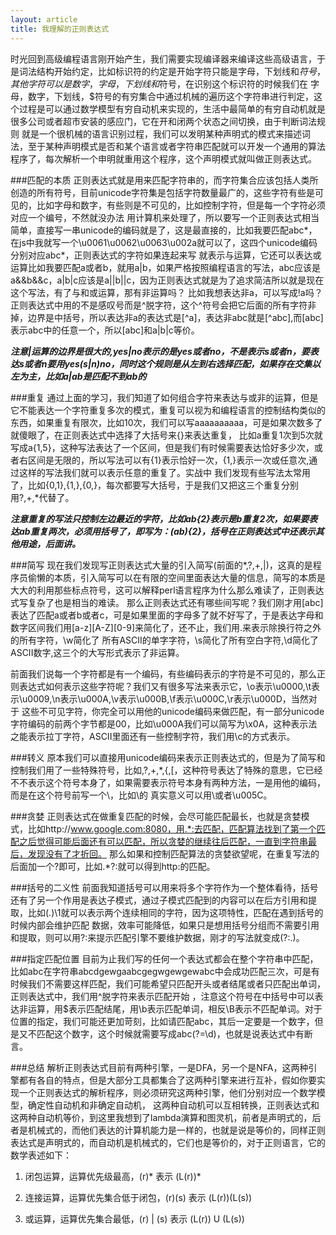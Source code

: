 ```yaml
---
layout: article
title: 我理解的正则表达式
---
```


时光回到高级编程语言刚开始产生，我们需要实现编译器来编译这些高级语言，于是词法结构开始约定，比如标识符的约定是开始字符只能是字母，下划线和$符号，其他字符可以是数字，字母，下划线和$符号，在识别这个标识符的时候我们在
字母，数字，下划线，$符号的有穷集合中通过机械的遍历这个字符串进行判定，这个过程是可以通过数学模型有穷自动机来实现的，生活中最简单的有穷自动机就是很多公司或者超市安装的感应门，它在开和闭两个状态之间切换，由于判断词法规则
就是一个很机械的语言识别过程，我们可以发明某种声明式的模式来描述词法，至于某种声明模式是否和某个语言或者字符串匹配就可以开发一个通用的算法程序了，每次解析一个申明就重用这个程序，这个声明模式就叫做正则表达式。

###匹配的本质
正则表达式就是用来匹配字符串的，而字符集合应该包括人类所创造的所有符号，目前unicode字符集是包括字符数量最广的，这些字符有些是可见的，比如字母和数字，有些则是不可见的，比如控制字符，但是每一个字符必须对应一个编号，不然就没办法
用计算机来处理了，所以要写一个正则表达式相当简单，直接写一串unicode的编码就是了，这是最直接的，比如我要匹配abc*，在js中我就写一个\u0061\u0062\u0063\u002a就可以了，这四个unicode编码分别对应abc*，正则表达式的字符如果连起来写
就表示与运算，它还可以表达或运算比如我要匹配a或者b，就用a|b，如果严格按照编程语言的写法，abc应该是a&&b&&c，a|b|c应该是a||b||c，因为正则表达式就是为了追求简洁所以就是现在这个写法，有了与和或运算，那有非运算吗？
比如我想表达非a，可以写成!a吗？正则表达式中用的不是感叹号而是^脱字符，这个^符号会把它后面的所有字符非掉，边界是中括号，所以表达非a的表达式是[^a]，表达非abc就是[^abc],而[abc]表示abc中的任意一个，所以[abc]和a|b|c等价。

***注意|运算的边界是很大的,yes|no表示的是yes或者no，不是表示s或者n，要表达s或者n要用yes(s|n)no，同时这个规则是从左到右选择匹配，如果存在交集以左为主，比如a|ab是匹配不到ab的***

###重复
通过上面的学习，我们知道了如何组合字符来表达与或非的运算，但是它不能表达一个字符重复多次的模式，重复可以视为和编程语言的控制结构类似的东西，如果重复有限次，比如10次，我们可以写aaaaaaaaaa，可是如果次数多了就傻眼了，在正则表达式中选择了大括号来{}来表达重复，
比如a重复1次到5次就写成a{1,5}，这种写法表达了一个区间，但是我们有时候需要表达恰好多少次，或者右区间是无限的，所以写法可以有{1}表示恰好一次，{1,}表示一次或任意次,通过这样的写法我们就可以表示任意的重复了。实战中
我们发现有些写法太常用了，比如{0,1},{1,},{0,}，每次都要写大括号，于是我们又把这三个重复分别用?,+,*代替了。

***注意重复的写法只控制左边最近的字符，比如ab{2}表示是b重复2次，如果要表达ab重复两次，必须用括号了，即写为：(ab){2}，括号在正则表达式中还表示其他用途，后面讲。***

###简写
现在我们发现写正则表达式大量的引入简写(前面的*,?,+,|)，这真的是程序员偷懒的本质，引入简写可以在有限的空间里面表达大量的信息，简写的本质是大大的利用那些标点符号，这可以解释perl语言程序为什么那么难读了，正则表达式写复杂了也是相当的难读。
那么正则表达式还有哪些间写呢？我们刚才用[abc]表达了匹配a或者b或者c，可是如果里面的字母多了就不好写了，于是表达字母和数字区间我们用[a-z][A-Z][0-9]来简化了，还不止，我们用.来表示除换行符之外的所有字符，\w简化了
所有ASCII的单字字符，\s简化了所有空白字符,\d简化了ASCII数字,这三个的大写形式表示了非运算。

前面我们说每一个字符都是有一个编码，有些编码表示的字符是不可见的，那么正则表达式如何表示这些字符呢？我们又有很多写法来表示它，\o表示\u0000,\t表示\u0009,\n表示\u000A,\v表示\u000B,\f表示\u000C,\r表示\u000D，当然对于
这些不可见字符，你完全可以用他的unicode编码来做匹配，有一部分unicode字符编码的前两个字节都是00，比如\u000A我们可以简写为\x0A，这种表示法之能表示拉丁字符，ASCII里面还有一些控制字符，我们用\c的方式表示。

###转义
原本我们可以直接用unicode编码来表示正则表达式的，但是为了简写和控制我们用了一些特殊符号，比如\,?,+,*,{,[，这种符号表达了特殊的意思，它已经不不表示这个符号本身了，如果需要表示符号本身有两种方法，一是用他的编码，而是在这个符号前写一个\，比如\的
真实意义可以用\\或者\u005C。

###贪婪
正则表达式在做重复匹配的时候，会尽可能匹配最长，也就是贪婪模式，比如http://www.google.com:8080，用.*:去匹配，匹配算法找到了第一个匹配之后觉得可能后面还有可以匹配，所以贪婪的继续往后匹配，一直到字符串最后，发现没有了才折回。
那么如果和控制匹配算法的贪婪欲望呢，在重复写法的后面加一个?即可，比如.*?:就可以得到http:的匹配。

###括号的二义性
前面我知道括号可以用来将多个字符作为一个整体看待，括号还有了另一个作用是表达子模式，通过子模式匹配到的内容可以在后方引用和提取，比如(.)\1就可以表示两个连续相同的字符，因为这项特性，匹配在遇到括号的时候内部会维护匹配
数据，效率可能降低，如果只是想用括号分组而不需要引用和提取，则可以用?:来提示匹配引擎不要维护数据，刚才的写法就变成(?:.)。

###指定匹配位置
目前为止我们写的任何一个表达式都会在整个字符串中匹配，比如abc在字符串abcdgewgaabcgegwgewgewabc中会成功匹配三次，可是有时候我们不需要这样匹配，我们可能希望只匹配开头或者结尾或者只匹配出单词，正则表达式中，我们用^脱字符来表示匹配开始
，注意这个符号在中括号中可以表达非运算，用$表示匹配结尾，用\b表示匹配单词，相反\B表示不匹配单词。对于位置的指定，我们可能还更加苛刻，比如请匹配abc，其后一定要是一个数字，但是又不匹配这个数字，这个时候就需要写成abc(?=\d)，也就是说表达式中有断言。

###总结
解析正则表达式目前有两种引擎，一是DFA，另一个是NFA，这两种引擎都有各自的特点，但是大部分工具都集合了这两种引擎来进行互补，假如你要实现一个正则表达式的解析程序，则必须研究这两种引擎，他们分别对应一个数学模型，确定性自动机和非确定自动机，
这两种自动机可以互相转换，正则表达式和这两种自动机等价，到这里我想到了lambda演算和图灵机，前者是声明式的，后者是机械式的，而他们表达的计算机能力是一样的，也就是说是等价的，同样正则表达式是声明式的，而自动机是机械式的，它们也是等价的，对于正则语言，它的
数学表述如下：

1. 闭包运算，运算优先级最高，(r)* 表示 (L(r))*

2. 连接运算，运算优先集合低于闭包，(r)(s) 表示 (L(r))(L(s))

3. 或运算，运算优先集合最低，(r) | (s) 表示 (L(r)) U (L(s))
